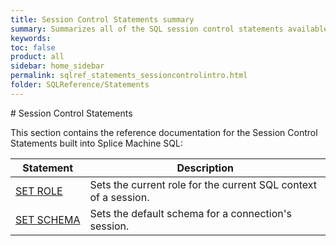 ```yaml
---
title: Session Control Statements summary
summary: Summarizes all of the SQL session control statements available in Splice Machine SQL.
keywords:
toc: false
product: all
sidebar: home_sidebar
permalink: sqlref_statements_sessioncontrolintro.html
folder: SQLReference/Statements
---
```

<section>
<div class="TopicContent" data-swiftype-index="true" markdown="1">
# Session Control Statements

This section contains the reference documentation for the
Session Control Statements built into Splice Machine SQL:

<table summary="Summary table with links to and descriptions of session control statement topics">
                <col />
                <col />
                <thead>
                    <tr>
                        <th>Statement</th>
                        <th>Description</th>
                    </tr>
                </thead>
                <tbody>
                    <tr>
                        <td class="CodeFont"><a href="sqlref_statements_setrole.html">SET ROLE</a>
                        </td>
                        <td>Sets the current role for the current SQL context of a session.</td>
                    </tr>
                    <tr>
                        <td class="CodeFont"><a href="sqlref_statements_setschema.html">SET SCHEMA</a>
                        </td>
                        <td>Sets the default schema for a connection's session.</td>
                    </tr>
                </tbody>
            </table>
</div>
</section>

